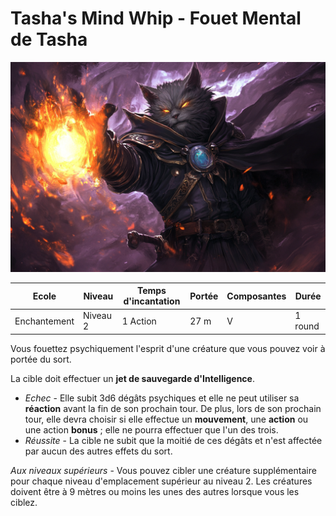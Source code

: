 # Tasha's Mind Whip - Fouet Mental de Tasha

![Tasha's Mind Whip](../../_images/tashamindwhip.png)

|Ecole|Niveau|Temps d'incantation|Portée|Composantes|Durée|
|-|-|-|-|-|-|
|Enchantement|Niveau 2|1 Action|27 m|V|1 round|

Vous fouettez psychiquement l'esprit d'une créature que vous pouvez voir à portée du sort. 

La cible doit effectuer un **jet de sauvegarde d'Intelligence**. 

* *Echec* - Elle subit 3d6 dégâts psychiques et elle ne peut utiliser sa **réaction** avant la fin de son prochain tour. De plus, lors de son prochain tour, elle devra choisir si elle effectue un **mouvement**, une **action** ou une action **bonus** ; elle ne pourra effectuer que l'un des trois. 
* *Réussite* - La cible ne subit que la moitié de ces dégâts et n'est affectée par aucun des autres effets du sort.

*Aux niveaux supérieurs* - Vous pouvez cibler une créature supplémentaire pour chaque niveau d'emplacement supérieur au niveau 2. Les créatures doivent être à 9 mètres ou moins les unes des autres lorsque vous les ciblez.